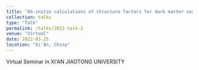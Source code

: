 ```yaml
---
title: "Ab-initio calculations of structure factors for dark matter searches"
collection: talks
type: "Talk"
permalink: /talks/2022-talk-2
venue: "Virtual"
date: 2022-03-25
location: "Xi'An, China"
---
```


Virtual Seminar in XI'AN JIAOTONG UNIVERSITY
